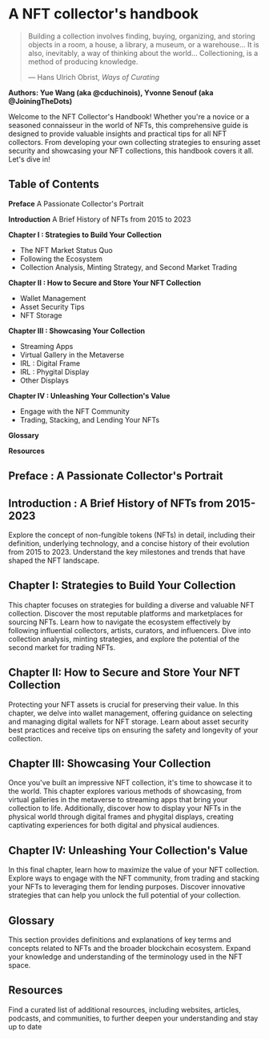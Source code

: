 # A NFT collector's handbook

<blockquote> Building a collection involves finding, buying, organizing, and storing objects in a room, a house, a library, a museum, or a warehouse... It is also, inevitably, a way of thinking about the world... Collectioning, is a method of producing knowledge.

  — Hans Ulrich Obrist, *Ways of Curating*
</blockquote>

__Authors: Yue Wang (aka @cduchinois), Yvonne Senouf (aka @JoiningTheDots)__

Welcome to the NFT Collector's Handbook! 
Whether you're a novice or a seasoned connaisseur in the world of NFTs, this comprehensive guide is designed to provide valuable insights and practical tips for all NFT collectors. From developing your own collecting strategies to ensuring asset security and showcasing your NFT collections, this handbook covers it all. Let's dive in!

## Table of Contents
__Preface__ A Passionate Collector's Portrait

__Introduction__ A Brief History of NFTs from 2015 to 2023

__Chapter I : Strategies to Build Your Collection__
* The NFT Market Status Quo
* Following the Ecosystem
* Collection Analysis, Minting Strategy, and Second Market Trading

__Chapter II : How to Secure and Store Your NFT Collection__
* Wallet Management
* Asset Security Tips
* NFT Storage

__Chapter III : Showcasing Your Collection__
* Streaming Apps
* Virtual Gallery in the Metaverse
* IRL : Digital Frame
* IRL : Phygital Display
* Other Displays 

__Chapter IV : Unleashing Your Collection's Value__
* Engage with the NFT Community
* Trading, Stacking, and Lending Your NFTs

__Glossary__

__Resources__


## Preface : A Passionate Collector's Portrait

## Introduction : A Brief History of NFTs from 2015-2023
Explore the concept of non-fungible tokens (NFTs) in detail, including their definition, underlying technology, and a concise history of their evolution from 2015 to 2023. Understand the key milestones and trends that have shaped the NFT landscape.

## Chapter I: Strategies to Build Your Collection
This chapter focuses on strategies for building a diverse and valuable NFT collection. Discover the most reputable platforms and marketplaces for sourcing NFTs. Learn how to navigate the ecosystem effectively by following influential collectors, artists, curators, and influencers. Dive into collection analysis, minting strategies, and explore the potential of the second market for trading NFTs.

## Chapter II: How to Secure and Store Your NFT Collection
Protecting your NFT assets is crucial for preserving their value. In this chapter, we delve into wallet management, offering guidance on selecting and managing digital wallets for NFT storage. Learn about asset security best practices and receive tips on ensuring the safety and longevity of your collection.

## Chapter III: Showcasing Your Collection
Once you've built an impressive NFT collection, it's time to showcase it to the world. This chapter explores various methods of showcasing, from virtual galleries in the metaverse to streaming apps that bring your collection to life. Additionally, discover how to display your NFTs in the physical world through digital frames and phygital displays, creating captivating experiences for both digital and physical audiences.

## Chapter IV: Unleashing Your Collection's Value
In this final chapter, learn how to maximize the value of your NFT collection. Explore ways to engage with the NFT community, from trading and stacking your NFTs to leveraging them for lending purposes. Discover innovative strategies that can help you unlock the full potential of your collection.

## Glossary
This section provides definitions and explanations of key terms and concepts related to NFTs and the broader blockchain ecosystem. Expand your knowledge and understanding of the terminology used in the NFT space.

## Resources
Find a curated list of additional resources, including websites, articles, podcasts, and communities, to further deepen your understanding and stay up to date


